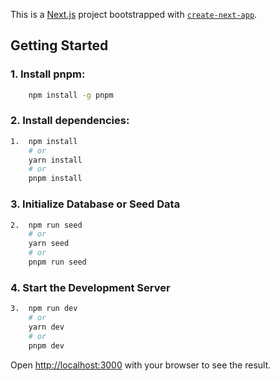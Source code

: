 This is a [Next.js](https://nextjs.org/) project bootstrapped with [`create-next-app`](https://github.com/vercel/next.js/tree/canary/packages/create-next-app).

## Getting Started
### 1. Install pnpm:
```bash
    npm install -g pnpm
```

### 2. Install dependencies:
```bash
1.  npm install
    # or
    yarn install
    # or
    pnpm install
```

### 3. Initialize Database or Seed Data
```bash
2.  npm run seed
    # or
    yarn seed
    # or
    pnpm run seed
```

### 4. Start the Development Server
```bash
3.  npm run dev
    # or
    yarn dev
    # or
    pnpm dev
```

Open [http://localhost:3000](http://localhost:3000) with your browser to see the result.
